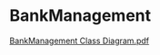 # BankManagement

[BankManagement Class Diagram.pdf](https://github.com/RSLilova18/BankManagement/files/11018829/BankManagement.Class.Diagram.pdf)
